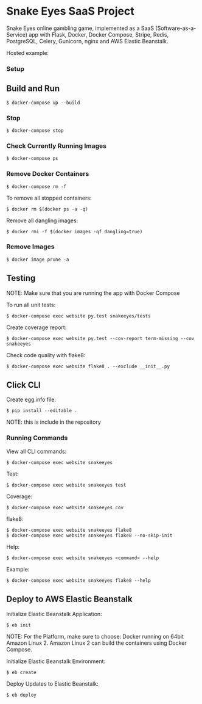 # Snake Eyes SaaS Project

Snake Eyes online gambling game, implemented as a SaaS (Software-as-a-Service) app with Flask, Docker, Docker Compose, Stripe, Redis, PostgreSQL, Celery, Gunicorn, nginx and AWS Elastic Beanstalk.

Hosted example:

### Setup

## Build and Run

    $ docker-compose up --build

### Stop

    $ docker-compose stop

### Check Currently Running Images

    $ docker-compose ps

### Remove Docker Containers

    $ docker-compose rm -f

To remove all stopped containers:

    $ docker rm $(docker ps -a -q)

Remove all dangling images:

    $ docker rmi -f $(docker images -qf dangling=true)

### Remove Images

    $ docker image prune -a

## Testing

NOTE: Make sure that you are running the app with Docker Compose

To run all unit tests:

    $ docker-compose exec website py.test snakeeyes/tests

Create coverage report:

    $ docker-compose exec website py.test --cov-report term-missing --cov snakeeyes

Check code quality with flake8:

    $ docker-compose exec website flake8 . --exclude __init__.py

## Click CLI

Create egg.info file:

    $ pip install --editable .

NOTE: this is include in the repository

### Running Commands

View all CLI commands:

    $ docker-compose exec website snakeeyes

Test:

    $ docker-compose exec website snakeeyes test

Coverage:

    $ docker-compose exec website snakeeyes cov

flake8:

    $ docker-compose exec website snakeeyes flake8
    $ docker-compose exec website snakeeyes flake8 --no-skip-init

Help:

    $ docker-compose exec website snakeeyes <command> --help

Example:

    $ docker-compose exec website snakeeyes flake8 --help

## Deploy to AWS Elastic Beanstalk

Initialize Elastic Beanstalk Application:

    $ eb init

NOTE: For the Platform, make sure to choose: Docker running on 64bit Amazon Linux 2. Amazon Linux 2 can build the containers using Docker Compose.

Initialize Elastic Beanstalk Environment:

    $ eb create

Deploy Updates to Elastic Beanstalk:

    $ eb deploy
